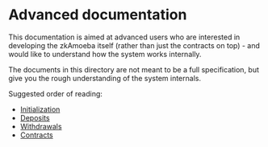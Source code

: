 # Advanced documentation

This documentation is aimed at advanced users who are interested in developing the zkAmoeba itself (rather than just the
contracts on top) - and would like to understand how the system works internally.

The documents in this directory are not meant to be a full specification, but give you the rough understanding of the
system internals.

Suggested order of reading:

- [Initialization](01_initialization.md)
- [Deposits](02_deposits.md)
- [Withdrawals](03_withdrawals.md)
- [Contracts](contracts.md)
